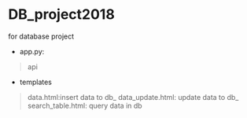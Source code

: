 # DB_project2018
for database project

* app.py:
> api

* templates 
> data.html:insert data to db_
> data_update.html: update data to db_
> search_table.html: query data in db



